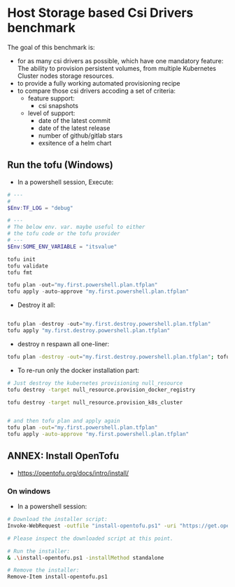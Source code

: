 # Host Storage based Csi Drivers benchmark

The goal of this benchmark is:

* for as many csi drivers as possible, which have one mandatory feature: The ability to provision persistent volumes, from multiple Kubernetes Cluster nodes storage resources.
* to provide a fully working automated provisioning recipe
* to compare those csi drivers accoding a set of criteria:
  * feature support:
    * csi snapshots
  * level of support:
    * date of the latest commit
    * date of the latest release
    * number of github/gitlab stars
    * exsitence of a helm chart

## Run the tofu (Windows)

* In a powershell session, Execute:

```PowerShell
# ---
#  
$Env:TF_LOG = "debug"

# ---
# The below env. var. maybe useful to either 
# the tofu code or the tofu provider
# ---
$Env:SOME_ENV_VARIABLE = "itsvalue"

tofu init
tofu validate
tofu fmt

tofu plan -out="my.first.powershell.plan.tfplan"
tofu apply -auto-approve "my.first.powershell.plan.tfplan"

```

* Destroy it all:

```PowerShell

tofu plan -destroy -out="my.first.destroy.powershell.plan.tfplan"
tofu apply "my.first.destroy.powershell.plan.tfplan"
```

* destroy n respawn all one-liner:

```bash
tofu plan -destroy -out="my.first.destroy.powershell.plan.tfplan"; tofu apply "my.first.destroy.powershell.plan.tfplan"; tofu plan -out="my.first.powershell.plan.tfplan"; tofu apply -auto-approve "my.first.powershell.plan.tfplan"

```

* To re-run only the docker installation part:

```bash
# Just destroy the kubernetes provisioning null_resource
tofu destroy -target null_resource.provision_docker_registry

tofu destroy -target null_resource.provision_k8s_cluster


# and then tofu plan and apply again
tofu plan -out="my.first.powershell.plan.tfplan"
tofu apply -auto-approve "my.first.powershell.plan.tfplan"

```



## ANNEX: Install OpenTofu

* <https://opentofu.org/docs/intro/install/>

### On windows

* In a powershell session:

```bash
# Download the installer script:
Invoke-WebRequest -outfile "install-opentofu.ps1" -uri "https://get.opentofu.org/install-opentofu.ps1"

# Please inspect the downloaded script at this point.

# Run the installer:
& .\install-opentofu.ps1 -installMethod standalone

# Remove the installer:
Remove-Item install-opentofu.ps1
```

<!--
## Run the teraform (Windows)

* In a powershell session, Execute:

```PowerShell
# ---
#  
$Env:TF_LOG = "debug"
$Env:OCI_GO_SDK_DEBUG = "debug"
# export GOOGLE_APPLICATION_CREDENTIALS={{path}}

# ---
# The below env. var. maybe useful to either the terraform code or 
# ---
$Env:SOME_ENV_VARIABLE = "itsvalue"

terraform init
terraform validate
terraform fmt

terraform plan -out="my.first.powershell.plan.tfplan"
terraform apply -auto-approve "my.first.powershell.plan.tfplan"

```

* Destroy it all:

```PowerShell

terraform plan -destroy -out="my.first.destroy.powershell.plan.tfplan"
terraform apply "my.first.destroy.powershell.plan.tfplan"
```

* destroy n respawn all one-liner:

```bash
terraform plan -destroy -out="my.first.destroy.powershell.plan.tfplan"; terraform apply "my.first.destroy.powershell.plan.tfplan"; terraform plan -out="my.first.powershell.plan.tfplan"; terraform apply -auto-approve "my.first.powershell.plan.tfplan"

```

* To re-run only the docker installation part:

```bash
# Just destroy the kubernetes provisioning null_resource
terraform destroy -target null_resource.provision_docker_registry

terraform destroy -target null_resource.provision_k8s_cluster


# and then terraform plan and apply again
terraform plan -out="my.first.powershell.plan.tfplan"
terraform apply -auto-approve "my.first.powershell.plan.tfplan"

```

-->
